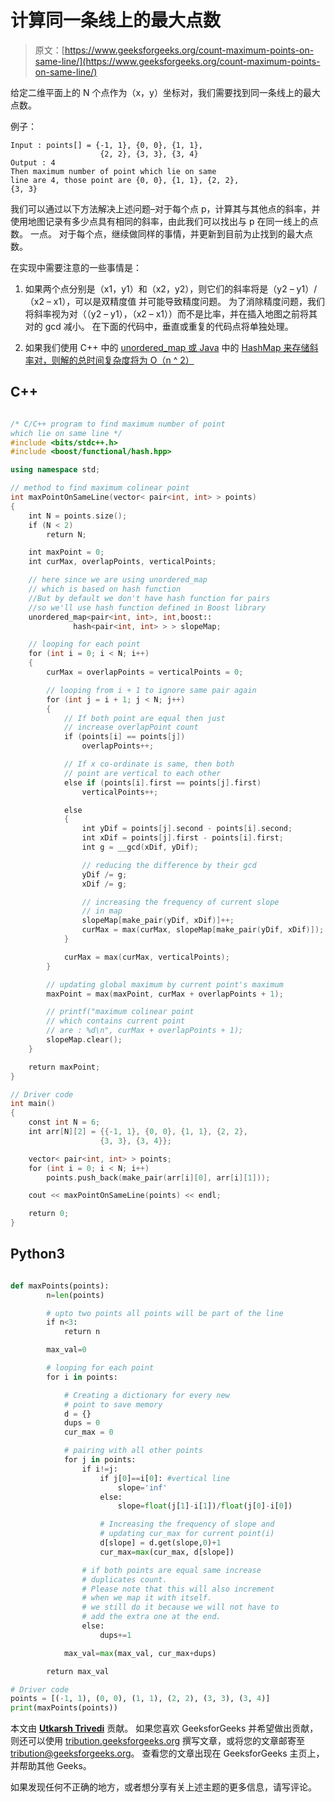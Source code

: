 # 计算同一条线上的最大点数

> 原文：[https://www.geeksforgeeks.org/count-maximum-points-on-same-line/](https://www.geeksforgeeks.org/count-maximum-points-on-same-line/)

给定二维平面上的 N 个点作为（x，y）坐标对，我们需要找到同一条线上的最大点数。

例子：

```
Input : points[] = {-1, 1}, {0, 0}, {1, 1}, 
                    {2, 2}, {3, 3}, {3, 4} 
Output : 4
Then maximum number of point which lie on same
line are 4, those point are {0, 0}, {1, 1}, {2, 2},
{3, 3}

```

我们可以通过以下方法解决上述问题–对于每个点 p，计算其与其他点的斜率，并使用地图记录有多少点具有相同的斜率，由此我们可以找出与 p 在同一线上的点数。 一点。 对于每个点，继续做同样的事情，并更新到目前为止找到的最大点数。

在实现中需要注意的一些事情是：

1.  如果两个点分别是（x1，y1）和（x2，y2），则它们的斜率将是（y2 – y1）/（x2 – x1），可以是双精度值 并可能导致精度问题。 为了消除精度问题，我们将斜率视为对（（y2 – y1），（x2 – x1））而不是比率，并在插入地图之前将其对的 gcd 减小。 在下面的代码中，垂直或重复的代码点将单独处理。

2.  如果我们使用 C++ 中的 [unordered_map 或 Java](https://www.geeksforgeeks.org/unordered_map-in-stl-and-its-applications/) 中的 [HashMap 来存储斜率对，则解的总时间复杂度将为 O（n ^ 2）](https://www.geeksforgeeks.org/hashmap-treemap-java/)

## C++

```cpp

/* C/C++ program to find maximum number of point 
which lie on same line */
#include <bits/stdc++.h> 
#include <boost/functional/hash.hpp> 

using namespace std; 

// method to find maximum colinear point 
int maxPointOnSameLine(vector< pair<int, int> > points) 
{ 
    int N = points.size(); 
    if (N < 2) 
        return N; 

    int maxPoint = 0; 
    int curMax, overlapPoints, verticalPoints; 

    // here since we are using unordered_map  
    // which is based on hash function  
    //But by default we don't have hash function for pairs 
    //so we'll use hash function defined in Boost library 
    unordered_map<pair<int, int>, int,boost:: 
              hash<pair<int, int> > > slopeMap; 

    // looping for each point 
    for (int i = 0; i < N; i++) 
    { 
        curMax = overlapPoints = verticalPoints = 0; 

        // looping from i + 1 to ignore same pair again 
        for (int j = i + 1; j < N; j++) 
        { 
            // If both point are equal then just 
            // increase overlapPoint count 
            if (points[i] == points[j]) 
                overlapPoints++; 

            // If x co-ordinate is same, then both 
            // point are vertical to each other 
            else if (points[i].first == points[j].first) 
                verticalPoints++; 

            else
            { 
                int yDif = points[j].second - points[i].second; 
                int xDif = points[j].first - points[i].first; 
                int g = __gcd(xDif, yDif); 

                // reducing the difference by their gcd 
                yDif /= g; 
                xDif /= g; 

                // increasing the frequency of current slope 
                // in map 
                slopeMap[make_pair(yDif, xDif)]++; 
                curMax = max(curMax, slopeMap[make_pair(yDif, xDif)]); 
            } 

            curMax = max(curMax, verticalPoints); 
        } 

        // updating global maximum by current point's maximum 
        maxPoint = max(maxPoint, curMax + overlapPoints + 1); 

        // printf("maximum colinear point  
        // which contains current point  
        // are : %d\n", curMax + overlapPoints + 1); 
        slopeMap.clear(); 
    } 

    return maxPoint; 
} 

// Driver code 
int main() 
{ 
    const int N = 6; 
    int arr[N][2] = {{-1, 1}, {0, 0}, {1, 1}, {2, 2}, 
                    {3, 3}, {3, 4}}; 

    vector< pair<int, int> > points; 
    for (int i = 0; i < N; i++) 
        points.push_back(make_pair(arr[i][0], arr[i][1])); 

    cout << maxPointOnSameLine(points) << endl; 

    return 0; 
} 

```

## Python3

```py

def maxPoints(points): 
        n=len(points) 

        # upto two points all points will be part of the line 
        if n<3: 
            return n 

        max_val=0

        # looping for each point 
        for i in points: 

            # Creating a dictionary for every new 
            # point to save memory 
            d = {}  
            dups = 0
            cur_max = 0

            # pairing with all other points  
            for j in points: 
                if i!=j: 
                    if j[0]==i[0]: #vertical line 
                        slope='inf'
                    else: 
                        slope=float(j[1]-i[1])/float(j[0]-i[0]) 

                    # Increasing the frequency of slope and  
                    # updating cur_max for current point(i)  
                    d[slope] = d.get(slope,0)+1
                    cur_max=max(cur_max, d[slope]) 

                # if both points are equal same increase  
                # duplicates count. 
                # Please note that this will also increment 
                # when we map it with itself. 
                # we still do it because we will not have to 
                # add the extra one at the end. 
                else: 
                    dups+=1

            max_val=max(max_val, cur_max+dups) 

        return max_val 

# Driver code 
points = [(-1, 1), (0, 0), (1, 1), (2, 2), (3, 3), (3, 4)] 
print(maxPoints(points)) 

```

本文由 **[Utkarsh Trivedi](https://in.linkedin.com/in/utkarsh-trivedi-253069a7)** 贡献。 如果您喜欢 GeeksforGeeks 并希望做出贡献，则还可以使用 [tribution.geeksforgeeks.org](http://www.contribute.geeksforgeeks.org) 撰写文章，或将您的文章邮寄至 tribution@geeksforgeeks.org。 查看您的文章出现在 GeeksforGeeks 主页上，并帮助其他 Geeks。

如果发现任何不正确的地方，或者想分享有关上述主题的更多信息，请写评论。

